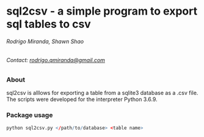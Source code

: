 # sql2csv - a simple program to export sql tables to csv
###### *Rodrigo Miranda, Shawn Shao*

###### Contact: rodrigo.qmiranda@gmail.com

### About
sql2csv is alllows for exporting a table from a sqlite3 database as a .csv file. The scripts were developed for the interpreter Python 3.6.9.

### Package usage
```r
python sql2csv.py </path/to/database> <table name>
```
